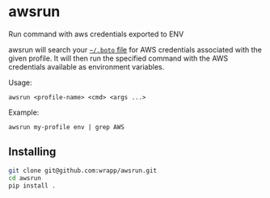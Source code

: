 awsrun
======

Run command with aws credentials exported to ENV

awsrun will search your [`~/.boto` file](http://boto.readthedocs.org/en/latest/boto_config_tut.html) for AWS credentials associated with the
given profile. It will then run the specified command with the AWS credentials
available as environment variables.

Usage:
```
awsrun <profile-name> <cmd> <args ...>
```

Example:

```
awsrun my-profile env | grep AWS
```


Installing
----------

```bash
git clone git@github.com:wrapp/awsrun.git
cd awsrun
pip install .
```
